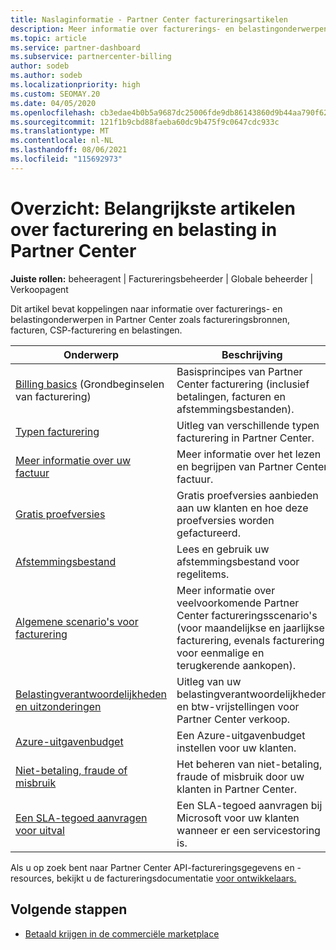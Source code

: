 ```yaml
---
title: Naslaginformatie - Partner Center factureringsartikelen
description: Meer informatie over facturerings- en belastingonderwerpen in Partner Center. Informatie over factureringsbronnen, facturen, CSP-facturering en belastingen.
ms.topic: article
ms.service: partner-dashboard
ms.subservice: partnercenter-billing
author: sodeb
ms.author: sodeb
ms.localizationpriority: high
ms.custom: SEOMAY.20
ms.date: 04/05/2020
ms.openlocfilehash: cb3edae4b0b5a9687dc25006fde9db86143860d9b44aa790f62fd1340e5deab8
ms.sourcegitcommit: 121f1b9cbd88faeba60dc9b475f9c0647cdc933c
ms.translationtype: MT
ms.contentlocale: nl-NL
ms.lasthandoff: 08/06/2021
ms.locfileid: "115692973"
---
```

# <a name="overview-main-billing-and-tax-articles-in-partner-center"></a>Overzicht: Belangrijkste artikelen over facturering en belasting in Partner Center

**Juiste rollen:** beheeragent | Factureringsbeheerder | Globale beheerder | Verkoopagent

Dit artikel bevat koppelingen naar informatie over facturerings- en belastingonderwerpen in Partner Center zoals factureringsbronnen, facturen, CSP-facturering en belastingen.


| Onderwerp | Beschrijving |
| ----- | ----------- |
| [Billing basics](billing-basics.md) (Grondbeginselen van facturering) | Basisprincipes van Partner Center facturering (inclusief betalingen, facturen en afstemmingsbestanden). |
| [Typen facturering](./billing-basics.md) | Uitleg van verschillende typen facturering in Partner Center. |
| [Meer informatie over uw factuur](read-your-bill.md) | Meer informatie over het lezen en begrijpen van Partner Center factuur. |
| [Gratis proefversies](offer-your-customers-trials-of-microsoft-products.md) | Gratis proefversies aanbieden aan uw klanten en hoe deze proefversies worden gefactureerd. |
| [Afstemmingsbestand](use-the-reconciliation-files.md) | Lees en gebruik uw afstemmingsbestand voor regelitems. |
| [Algemene scenario's voor facturering](common-billing-scenarios.md) | Meer informatie over veelvoorkomende Partner Center factureringsscenario's (voor maandelijkse en jaarlijkse facturering, evenals facturering voor eenmalige en terugkerende aankopen). |
| [Belastingverantwoordelijkheden en uitzonderingen](tax-and-tax-exemptions.md) | Uitleg van uw belastingverantwoordelijkheden en btw-vrijstellingen voor Partner Center verkoop. |
| [Azure-uitgavenbudget](set-an-azure-spending-budget-for-your-customers.md) | Een Azure-uitgavenbudget instellen voor uw klanten. |
| [Niet-betaling, fraude of misbruik](non-payment-fraud-misuse.md) | Het beheren van niet-betaling, fraude of misbruik door uw klanten in Partner Center. |
| [Een SLA-tegoed aanvragen voor uitval](request-credit.md) | Een SLA-tegoed aanvragen bij Microsoft voor uw klanten wanneer er een servicestoring is. |

Als u op zoek bent naar Partner Center API-factureringsgegevens en -resources, bekijkt u de factureringsdocumentatie [voor ontwikkelaars.](/partner-center/develop/manage-billing)

## <a name="next-steps"></a>Volgende stappen

- [Betaald krijgen in de commerciële marketplace](marketplace-get-paid.md)